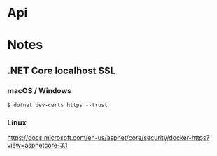 # Api

# Notes

## .NET Core localhost SSL

### macOS / Windows

    $ dotnet dev-certs https --trust
    
### Linux

https://docs.microsoft.com/en-us/aspnet/core/security/docker-https?view=aspnetcore-3.1
